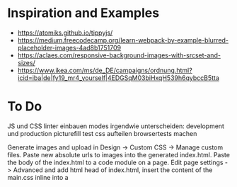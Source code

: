 # Inspiration and Examples
* https://atomiks.github.io/tippyjs/
* https://medium.freecodecamp.org/learn-webpack-by-example-blurred-placeholder-images-4ad8b1751709
* https://aclaes.com/responsive-background-images-with-srcset-and-sizes/
* https://www.ikea.com/ms/de_DE/campaigns/ordnung.html?icid=iba|de|fy19_mr4_yourself|4EDGSqM03biHxqH539h6qybccB5tta

# To Do
JS und CSS linter einbauen
modes irgendwie unterscheiden: development und production
picturefill test
css aufteilen
browsertests machen

Generate images and upload in Design -> Custom CSS -> Manage custom files.
Paste new absolute urls to images into the generated index.html.
Paste the body of the index.html to a code module on a page.
Edit page settings -> Advanced and add html head of index.html, insert the content of the main.css inline into a <style> tag.
Add javascript to the page: In the Home Menu, click Settings, click Advanced, and then click Code Injection.
